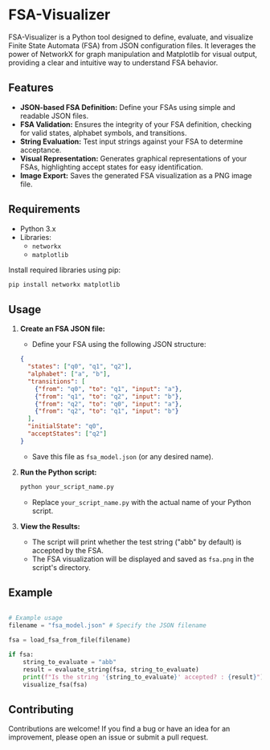 
# FSA-Visualizer

FSA-Visualizer is a Python tool designed to define, evaluate, and visualize Finite State Automata (FSA) from JSON configuration files. It leverages the power of NetworkX for graph manipulation and Matplotlib for visual output, providing a clear and intuitive way to understand FSA behavior.

## Features

* **JSON-based FSA Definition:** Define your FSAs using simple and readable JSON files.
* **FSA Validation:** Ensures the integrity of your FSA definition, checking for valid states, alphabet symbols, and transitions.
* **String Evaluation:** Test input strings against your FSA to determine acceptance.
* **Visual Representation:** Generates graphical representations of your FSAs, highlighting accept states for easy identification.
* **Image Export:** Saves the generated FSA visualization as a PNG image file.

## Requirements

* Python 3.x
* Libraries:
    * `networkx`
    * `matplotlib`

Install required libraries using pip:

```bash
pip install networkx matplotlib
```

## Usage

1.  **Create an FSA JSON file:**
    * Define your FSA using the following JSON structure:

    ```json
    {
      "states": ["q0", "q1", "q2"],
      "alphabet": ["a", "b"],
      "transitions": [
        {"from": "q0", "to": "q1", "input": "a"},
        {"from": "q1", "to": "q2", "input": "b"},
        {"from": "q2", "to": "q0", "input": "a"},
        {"from": "q2", "to": "q1", "input": "b"}
      ],
      "initialState": "q0",
      "acceptStates": ["q2"]
    }
    ```

    * Save this file as `fsa_model.json` (or any desired name).

2.  **Run the Python script:**

    ```bash
    python your_script_name.py
    ```

    * Replace `your_script_name.py` with the actual name of your Python script.

3.  **View the Results:**
    * The script will print whether the test string ("abb" by default) is accepted by the FSA.
    * The FSA visualization will be displayed and saved as `fsa.png` in the script's directory.

## Example

```python

# Example usage
filename = "fsa_model.json" # Specify the JSON filename

fsa = load_fsa_from_file(filename)

if fsa:
    string_to_evaluate = "abb"
    result = evaluate_string(fsa, string_to_evaluate)
    print(f"Is the string '{string_to_evaluate}' accepted? : {result}")
    visualize_fsa(fsa)
```

## Contributing

Contributions are welcome! If you find a bug or have an idea for an improvement, please open an issue or submit a pull request.

```

